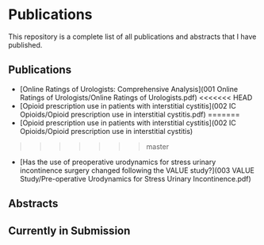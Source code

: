 # Publications

This repository is a complete list of all publications and abstracts that I have published. 

## Publications

- [Online Ratings of Urologists: Comprehensive Analysis](001 Online Ratings of Urologists/Online Ratings of Urologists.pdf)
<<<<<<< HEAD
- [Opioid prescription use in patients with interstitial cystitis](002 IC Opioids/Opioid prescription use in interstitial cystitis.pdf)
=======
- [Opioid prescription use in patients with interstitial cystitis](002 IC Opioids/Opioid prescription use in interstitial cystitis)
>>>>>>> master
- [Has the use of preoperative urodynamics for stress urinary incontinence surgery changed following the VALUE study?](003 VALUE Study/Pre-operative Urodynamics for Stress Urinary Incontinence.pdf)

## Abstracts


## Currently in Submission